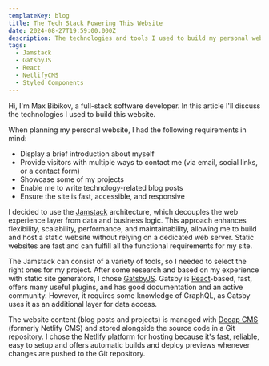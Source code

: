```yaml
---
templateKey: blog
title: The Tech Stack Powering This Website
date: 2024-08-27T19:59:00.000Z
description: The technologies and tools I used to build my personal website.
tags:
  - Jamstack
  - GatsbyJS
  - React
  - NetlifyCMS
  - Styled Components
---
```

Hi, I'm Max Bibikov, a full-stack software developer. In this article I'll discuss the technologies I used to build this website.

When planning my personal website, I had the following requirements in mind:  

* Display a brief introduction about myself
* Provide visitors with multiple ways to contact me (via email, social links, or a contact form)
* Showcase some of my projects 
* Enable me to write technology-related blog posts
* Ensure the site is fast, accessible, and responsive

I decided to use the [Jamstack](https://jamstack.org/) architecture, which decouples the web experience layer from data and business logic. This approach enhances flexibility, scalability, performance, and maintainability, allowing me to build and host a static website without relying on a dedicated web server. Static websites are fast and can fulfill all the functional requirements for my site.

The Jamstack can consist of a variety of tools, so I needed to select the right ones for my project. After some research and based on my experience with static site generators,  I chose [GatsbyJS](https://www.gatsbyjs.org/). Gatsby is [React](https://reactjs.org/)-based, fast, offers many useful plugins, and has good documentation and an active community. However, it requires some knowledge of GraphQL, as Gatsby uses it as an additional layer for data access. 

The website content (blog posts and projects) is managed with [Decap CMS](https://decapcms.org/docs) (formerly  Netlify CMS) and stored alongside the source code in a Git repository. I chose the [Netlify](https://www.netlify.com/) platform for hosting because it's fast, reliable, easy to setup and offers automatic builds and deploy  previews whenever changes are pushed to the Git repository.
